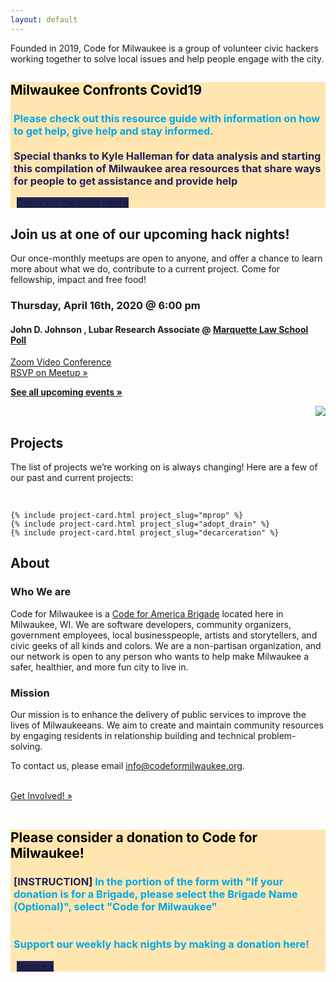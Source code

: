 ```yaml
---
layout: default
---
```

<div class="usa-grid-wide">
    <div id="hero-image" class="usa-width-one-whole">
        <div id="hero-header-text" class="usa-width-two-thirds">
            <div id="hero-p">
                <p>Founded in 2019, Code for Milwaukee is a group of volunteer civic hackers working together to solve local issues and help people engage with the city.</p>
            </div>
        </div>
    </div>
</div>
  
<div class="usa-grid">

  <div class = "usa-width-one-whole" style="background-color:#ffe6b1; margin-top,margin-bottom:2%;" >
          <h2 style="color:black;"> Milwaukee Confronts Covid19</h2>
          <h3 style="color:#00A8E9; padding-left:5px"> Please check out this resource guide with information on how to get help, give help and stay informed.
            <br>
            <br>
            <span style='color: #23235A;'> Special thanks to Kyle Halleman for data analysis and starting this compilation of Milwaukee area resources that share ways for people to get assistance and provide help </span>
            </h3>
          <a target="_blank" href="https://www.covid19inwi.com" class="usa-button" style = "background-color:#23235A; margin-left: 2%; margin-bottom: 2%">Check out the guide here »</a>
  </div>
  <div class="usa-width-three-fourths usa-section">
      <h2 id="project-nights">Join us at one of our upcoming hack nights!</h2>
      <p>Our once-monthly meetups are open to anyone, and offer a chance to learn more about what we do, contribute to a current project. Come for fellowship, impact and free food!</p>
  </div>
  <div class="usa-width-one-half">
    <h3>Thursday, April 16th, 2020 @ 6:00 pm</h3>
    <h4> John D. Johnson , Lubar Research Associate @ <a href='https://law.marquette.edu/poll/'>Marquette Law School Poll</a></h4>
    <!-- <h4> Speakers TBD</h4> -->
    <p><span><a href=''>Zoom Video Conference</a></span>
    <!-- <br>
      <a href='https://www.google.com/maps/search/?api=1&query=43.075850%2C-87.881260'>Bolton Hall</a> -->
    <br> 
    <a target="_blank" href="https://www.meetup.com/Code-for-Milwaukee/events/269553368/" class="usa-button">RSVP on Meetup »</a></p>
    <p><strong><a href="https://www.meetup.com/Code-for-Milwaukee/events/" target="_blank">See all upcoming events »</a></strong></p>

  </div>
  <div class="usa-width-one-half" style ='float:right;'>
    <img src="../assets/images/hack_night_1.jpg">
  </div>


  <div class="usa-width-one-whole usa-section">
    <div class="usa-width-one-whole">
        <br>
        <h2 id="projects">Projects</h2>
        <p>The list of projects we’re working on is always changing! Here are a few of our past and current projects:</p>
        <br>
    </div>


    {% include project-card.html project_slug="mprop" %}
    {% include project-card.html project_slug="adopt_drain" %}
    {% include project-card.html project_slug="decarceration" %}

  </div>


  <div class="usa-section">
    <div class="usa-width-one-whole">
      <h2 id="about">About</h2>
      <div class="usa-width-two-thirds">
         <h3>Who We are</h3>
        <p>Code for Milwaukee is a <a href="http://brigade.codeforamerica.org/">Code for America Brigade</a> located here in Milwaukee, WI. We are software developers, community organizers, government employees, local businesspeople, artists and storytellers, and civic geeks of all kinds and colors. We are a non-partisan organization, and our network is open to any person who wants to help make Milwaukee a safer, healthier, and more fun city to live in.</p>
         <h3> Mission </h3>
        <p>Our mission is to enhance the delivery of public services to improve the lives of Milwaukeeans. We aim to create and maintain community resources by engaging residents in relationship building and technical problem-solving.</p>
        <p>To contact us, please email <a href="mailto:info@codeformilwaukee.org">info@codeformilwaukee.org</a>.</p>
        <br>
                <a target="_blank" href="https://forms.gle/SpCTwWxsDdmsB6kj6" class="usa-button">Get Involved! »</a>
        <br>
        <br>
      </div>
    </div>
  </div>


  <div class = "usa-width-one-whole" style="background-color:#ffe6b1; margin-top,margin-bottom:2%;" >
          <h2 style="color:black;"> Please consider a donation to Code for Milwaukee!</h2>
          <h3 style="color:#00A8E9; padding-left:5px"> <span style ="color:#23235A" >[INSTRUCTION]</span> In the portion of the form with "If your donation is for a Brigade, please select the Brigade Name (Optional)", select "Code for Milwaukee"
            <br>
            <br>
            <br>
            Support our weekly hack nights by making a donation here!</h3>
          <a target="_blank" href="https://www.codeforamerica.org/donate" class="usa-button" style = "background-color:#23235A; margin-left: 2%; margin-bottom: 2%">Donate »</a>
  </div>
  <br>
  <br>
<div class="usa-grid-wide">
    <div class="usa-width-one-whole" align="center">
        <!-- <br>
        <button> Submit a Proposal </button> -->
    </div>
</div>
